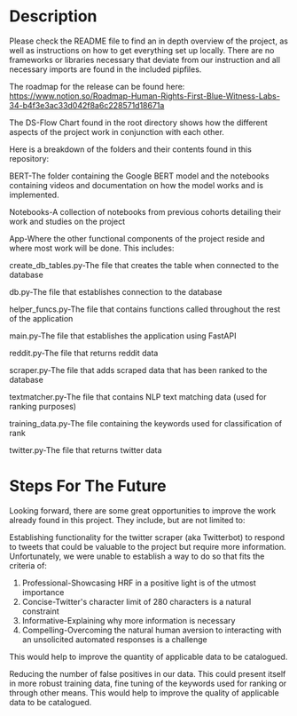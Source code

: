 # Description

Please check the README file to find an in depth overview of the project, as well as instructions on how to get everything set up locally. There are no frameworks or libraries necessary that deviate from our instruction and all necessary imports are found in the included pipfiles.

The roadmap for the release can be found here: https://www.notion.so/Roadmap-Human-Rights-First-Blue-Witness-Labs-34-b4f3e3ac33d042f8a6c228571d18671a

The DS-Flow Chart found in the root directory shows how the different aspects of the project work in conjunction with each other.

Here is a breakdown of the folders and their contents found in this repository:

BERT-The folder containing the Google BERT model and the notebooks containing videos and documentation on how the model works and is implemented.

Notebooks-A collection of notebooks from previous cohorts detailing their work and studies on the project

App-Where the other functional components of the project reside and where most work will be done. This includes:

  create_db_tables.py-The file that creates the table when connected to the database

  db.py-The file that establishes connection to the database

  helper_funcs.py-The file that contains functions called throughout the rest of the application

  main.py-The file that establishes the application using FastAPI

  reddit.py-The file that returns reddit data

  scraper.py-The file that adds scraped data that has been ranked to the database

  textmatcher.py-The file that contains NLP text matching data (used for ranking purposes)

  training_data.py-The file containing the keywords used for classification of rank

  twitter.py-The file that returns twitter data

# Steps For The Future

Looking forward, there are some great opportunities to improve the work already found in this project. They include, but are not limited to:

Establishing functionality for the twitter scraper (aka Twitterbot) to respond to tweets that could be valuable to the project but require more information. Unfortunately, we were unable to establish a way to do so that fits the criteria of:
1) Professional-Showcasing HRF in a positive light is of the utmost importance
2) Concise-Twitter's character limit of 280 characters is a natural constraint
3) Informative-Explaining why more information is necessary
4) Compelling-Overcoming the natural human aversion to interacting with an unsolicited automated responses is a challenge

This would help to improve the quantity of applicable data to be catalogued.

Reducing the number of false positives in our data. This could present itself in more robust training data, fine tuning of the keywords used for ranking or through other means. This would help to improve the quality of applicable data to be catalogued.
